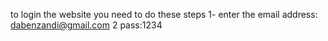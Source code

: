 
to login  the website you need to do these steps
 1- enter the email address: dabenzandi@gmail.com
 2 pass:1234
